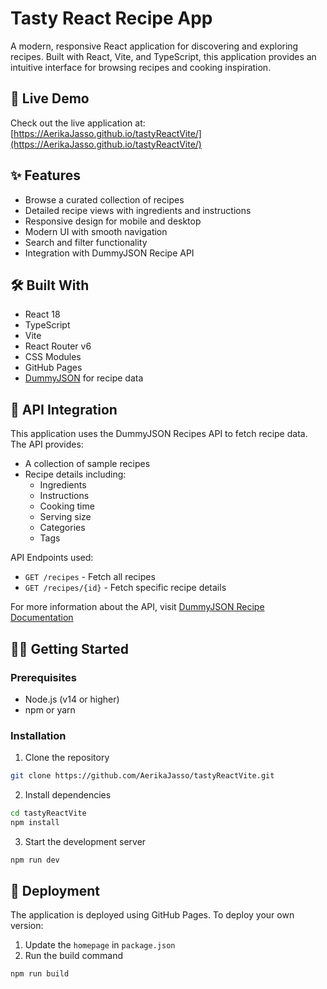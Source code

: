 # Tasty React Recipe App

A modern, responsive React application for discovering and exploring recipes. Built with React, Vite, and TypeScript, this application provides an intuitive interface for browsing recipes and cooking inspiration.

## 🚀 Live Demo

Check out the live application at: [https://AerikaJasso.github.io/tastyReactVite/](https://AerikaJasso.github.io/tastyReactVite/)

## ✨ Features

- Browse a curated collection of recipes
- Detailed recipe views with ingredients and instructions
- Responsive design for mobile and desktop
- Modern UI with smooth navigation
- Search and filter functionality
- Integration with DummyJSON Recipe API

## 🛠️ Built With

- React 18
- TypeScript
- Vite
- React Router v6
- CSS Modules
- GitHub Pages
- [DummyJSON](https://dummyjson.com/docs/recipes) for recipe data

## 📡 API Integration

This application uses the DummyJSON Recipes API to fetch recipe data. The API provides:

- A collection of sample recipes
- Recipe details including:
  - Ingredients
  - Instructions
  - Cooking time
  - Serving size
  - Categories
  - Tags

API Endpoints used:
- `GET /recipes` - Fetch all recipes
- `GET /recipes/{id}` - Fetch specific recipe details

For more information about the API, visit [DummyJSON Recipe Documentation](https://dummyjson.com/docs/recipes)

## 🏃‍♀️ Getting Started

### Prerequisites

- Node.js (v14 or higher)
- npm or yarn

### Installation

1. Clone the repository
```bash
git clone https://github.com/AerikaJasso/tastyReactVite.git
```

2. Install dependencies
```bash
cd tastyReactVite
npm install
```

3. Start the development server
```bash
npm run dev
```

## 🚀 Deployment

The application is deployed using GitHub Pages. To deploy your own version:

1. Update the `homepage` in `package.json`
2. Run the build command
```bash
npm run build
```
